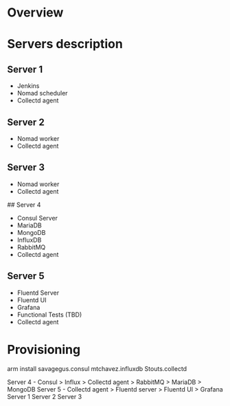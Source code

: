 # Overview

# Servers description

## Server 1
* Jenkins
* Nomad scheduler
* Collectd agent

## Server 2
* Nomad worker
* Collectd agent

## Server 3
* Nomad worker
* Collectd agent

## Server 4
* Consul Server
* MariaDB
* MongoDB
* InfluxDB
* RabbitMQ
* Collectd agent

## Server 5
* Fluentd Server
* Fluentd UI
* Grafana
* Functional Tests (TBD)
* Collectd agent

# Provisioning
arm install savagegus.consul mtchavez.influxdb Stouts.collectd

Server 4 - Consul > Influx > Collectd agent > RabbitMQ > MariaDB > MongoDB
Server 5 - Collectd agent > Fluentd server > Fluentd UI > Grafana
Server 1
Server 2
Server 3
